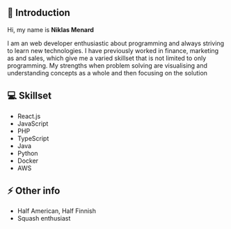 ## 👋 Introduction

Hi, my name is **Niklas Menard**

I am an web developer enthusiastic about programming and always striving to learn new technologies. 
I have previously worked in finance, marketing as and sales, which give me a varied skillset that is not limited to only programming. 
My strengths when problem solving are visualising and understanding concepts as a whole and then focusing on the solution

## 💻 Skillset
- React.js
- JavaScript
- PHP
- TypeScript
- Java
- Python
- Docker
- AWS

## ⚡ Other info
- Half American, Half Finnish
- Squash enthusiast
